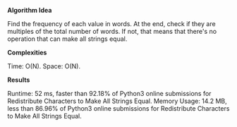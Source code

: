 **Algorithm Idea**

Find the frequency of each value in words. 
At the end, check if they are multiples of 
the total number of words. If not, that means 
that there's no operation that can make all 
strings equal.

**Complexities**

Time: O(N).
Space: O(N).

**Results**

Runtime: 52 ms, faster than 92.18% of Python3 online submissions for Redistribute Characters to Make All Strings Equal.
Memory Usage: 14.2 MB, less than 86.96% of Python3 online submissions for Redistribute Characters to Make All Strings Equal.
